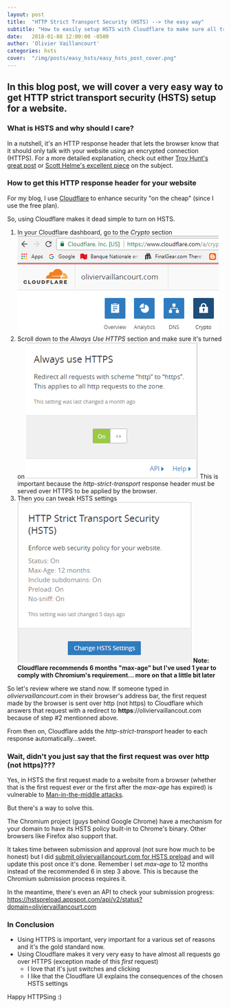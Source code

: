 ```yaml
---
layout: post
title:  "HTTP Strict Transport Security (HSTS) --> the easy way"
subtitle: "How to easily setup HSTS with Cloudflare to make sure all traffic to your website in encrypted using HTTPS"
date:   2018-01-08 12:00:00 -0500
author: 'Olivier Vaillancourt'
categories: hsts
cover:  "/img/posts/easy_hsts/easy_hsts_post_cover.png"
---
```


## In this blog post, we will cover a very easy way to get HTTP strict transport security (HSTS) setup for a website.

### What is HSTS and why should I care? 
In a nutshell, it's an HTTP response header that lets the browser know that it should only talk with your website using an encrypted connection (HTTPS). 
For a more detailed explanation, check out either [Troy Hunt's great post](https://www.troyhunt.com/understanding-http-strict-transport/) or [Scott Helme's excellent piece](https://scotthelme.co.uk/hsts-preloading/) on the subject.

### How to get this HTTP response header for your website

For my blog, I use [Cloudflare](https://www.cloudflare.com) to enhance security "on the cheap" (since I use the free plan).

So, using Cloudflare makes it dead simple to turn on HSTS.

1. In your Cloudflare dashboard, go to the *Crypto* section ![Cloudflare Crypto section](/img/posts/easy_hsts/cf-dash-crypto.png)
2. Scroll down to the *Always Use HTTPS* section and make sure it's turned on ![](/img/posts/easy_hsts/cf-dash-always-use-https.png)
This is important because the *http-strict-transport* response header must be served over HTTPS to be applied by the browser.
3. Then you can tweak HSTS settings ![](/img/posts/easy_hsts/cf-dash-hsts-config.png)
**Note: Cloudflare recommends 6 months "max-age" but I've used 1 year to comply with Chromium's requirement... more on that a little bit later**

So let's review where we stand now.  If someone typed in *oliviervaillancourt.com* in their browser's address bar, the first request made by the browser is sent over http (not https) to Cloudflare which answers that request with a redirect to **https**://oliviervaillancout.com because of step #2 mentionned above.

From then on, Cloudflare adds the *http-strict-transport* header to each response automatically...sweet.

### Wait, didn't you just say that the first request was over http (not https)???

Yes, in HSTS the first request made to a website from a browser (whether that is the first request ever or the first after the *max-age* has expired) is vulnerable to [Man-in-the-middle attacks](https://en.wikipedia.org/wiki/Man-in-the-middle_attack).

But there's a way to solve this.

The Chromium project (guys behind Google Chrome) have a mechanism for your domain to have its HSTS policy built-in to Chrome's binary. Other browsers like Firefox also support that. 

It takes time between submission and approval (not sure how much to be honest) but I did [submit oliviervaillancourt.com for HSTS preload](https://hstspreload.org/?domain=oliviervaillancourt.com) and will update this post once it's done.  Remember I set *max-age* to 12 months instead of the recommended 6 in step 3 above.  This is because the Chromium submission process requires it.

In the meantime, there's even an API to check your submission progress: <https://hstspreload.appspot.com/api/v2/status?domain=oliviervaillancourt.com>

### In Conclusion

- Using HTTPS is important, very important for a various set of reasons and it's the gold standard now.
- Using Cloudflare makes it very very easy to have almost all requests go over HTTPS (exception made of this *first* request)
  - I love that it's just switches and clicking
  - I like that the Cloudflare UI explains the consequences of the chosen HSTS settings

Happy HTTPSing :)